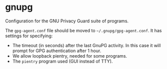 # gnupg

Configuration for the GNU Privacy Guard suite of programs.

The `gpg-agent.conf` file should be moved to `~/.gnupg/gpg-agent.conf`. It has
settings for specifying:
- The timeout (in seconds) after the last GnuPG activity. In this case it will
  prompt for GPG authentication after 1 hour.
- We allow loopback pientry, needed for some programs.
- The `pientry` program used (GUI instead of TTY).
